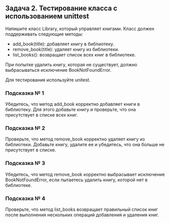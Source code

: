 ## Задача 2. Тестирование класса с использованием unittest
Напишите класс Library, который управляет книгами. Класс должен поддерживать следующие методы:
- add_book(title): добавляет книгу в библиотеку.
- remove_book(title): удаляет книгу из библиотеки.
- list_books(): возвращает список всех книг в библиотеке.

При попытке удалить книгу, которая не существует, должно выбрасываться исключение BookNotFoundError.

Для тестирования используйте unitest.

### Подсказка № 1
Убедитесь, что метод add_book корректно добавляет книги в библиотеку. 
Для этого добавьте книгу и проверьте, что она присутствует в списке всех книг.
### Подсказка № 2
Проверьте, что метод remove_book корректно удаляет книгу из библиотеки. 
Добавьте книгу, удалите ее и убедитесь, что она больше не присутствует в списке.
### Подсказка № 3
Убедитесь, что метод remove_book корректно выбрасывает исключение BookNotFoundError, 
если пытаетесь удалить книгу, которой нет в библиотеке.
### Подсказка № 4
Проверьте, что метод list_books возвращает правильный список книг после 
выполнения нескольких операций добавления и удаления книг.
